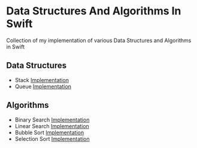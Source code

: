 # Data Structures And Algorithms In Swift
Collection of my implementation of various Data Structures and Algorithms in Swift

## Data Structures

* Stack [Implementation](/DataStructures/stack.playground/Contents.swift)
* Queue [Implementation](/DataStructures/queue.playground/Contents.swift)

## Algorithms
* Binary Search [Implementation](/Algorithms/BinarySearch.playground/Contents.swift)
* Linear Search [Implementation](/Algorithms/LinearSearch.playground/Contents.swift)
* Bubble Sort [Implementation](/Algorithms/BubbleSort.playground/Contents.swift)
* Selection Sort [Implementation](/Algorithms/SelectionSort.playground/Contents.swift)